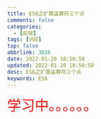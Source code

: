 ```yaml
---
title: ES6之扩展运算符三个点
comments: false
categories:
  - [前端]
tags: [VUE]
top: false
abbrlink: 3828
date: 2022-01-20 18:50:58
updated: 2022-01-20 18:50:58
desc: ES6之扩展运算符三个点
keywords: ES6
---
```



<font size=6.5 color='red'>学习中。。。。。。</font>
